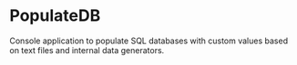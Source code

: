 # PopulateDB
Console application to populate SQL databases with custom values based on text files and internal data generators.
